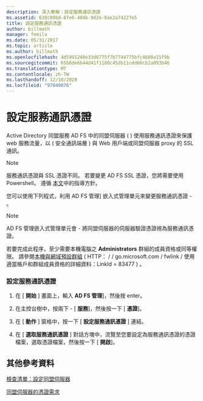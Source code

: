 ```yaml
---
description: 深入瞭解：設定服務通訊憑證
ms.assetid: 638c89bd-87e6-484b-9d2e-8ae2a74227e5
title: 設定服務通訊憑證
author: billmath
manager: femila
ms.date: 05/31/2017
ms.topic: article
ms.author: billmath
ms.openlocfilehash: 4d5991240e33d6775f7b7744775bfc4608a15f9b
ms.sourcegitcommit: 65b6de6b44d41f1180c45db11cdd60cb2a093b46
ms.translationtype: MT
ms.contentlocale: zh-TW
ms.lasthandoff: 12/10/2020
ms.locfileid: "97049076"
---
```

# <a name="set-a-service-communications-certificate"></a>設定服務通訊憑證


Active Directory 同盟服務 AD FS 中的同盟伺服器 \( \) 使用服務通訊憑證來保護 web 服務流量，以 \( 安全通訊端層 \) 與 Web 用戶端或同盟伺服器 proxy 的 SSL 通訊。

> [!NOTE]
> 服務通訊憑證與 SSL 憑證不同。 若要變更 AD FS SSL 憑證，您將需要使用 Powershell。 遵循 [本文](../operations/manage-ssl-certificates-ad-fs-wap.md)中的指導方針。


您可以使用下列程式，利用 AD FS 管理] 嵌入式管理單元來變更服務通訊憑證 \- 。

> [!NOTE]
> AD FS 管理嵌入式管理單元會 \- 將同盟伺服器的伺服器驗證憑證視為服務通訊憑證。

若要完成此程序，至少需要本機電腦之 **Administrators** 群組的成員資格或同等權限。  請參閱[本機與網域預設群組](https://go.microsoft.com/fwlink/?LinkId=83477) \( HTTP： \/ \/ go.microsoft.com \/ fwlink \/ 使用適當帳戶和群組成員資格的詳細資料：LinkId \= 83477 \) 。

### <a name="to-set-a-service-communications-certificate"></a>設定服務通訊憑證

1.  在 [ **開始** ] 畫面上，輸入 **AD FS 管理**]，然後按 enter。

2.  在主控台樹中，按兩下 \- [ **服務**]，然後按一下 [ **憑證**]。

3.  在 [ **動作** ] 窗格中，按一下 [ **設定服務通訊憑證** ] 連結。

4.  在 [ **選取服務通訊憑證** ] 對話方塊中，流覽至您要設定為服務通訊憑證的憑證檔案，選取憑證檔案，然後按一下 [ **開啟**]。

## <a name="additional-references"></a>其他參考資料
[檢查清單：設定同盟伺服器](Checklist--Setting-Up-a-Federation-Server.md)

[同盟伺服器的憑證需求](../design/certificate-requirements-for-federation-servers.md)
